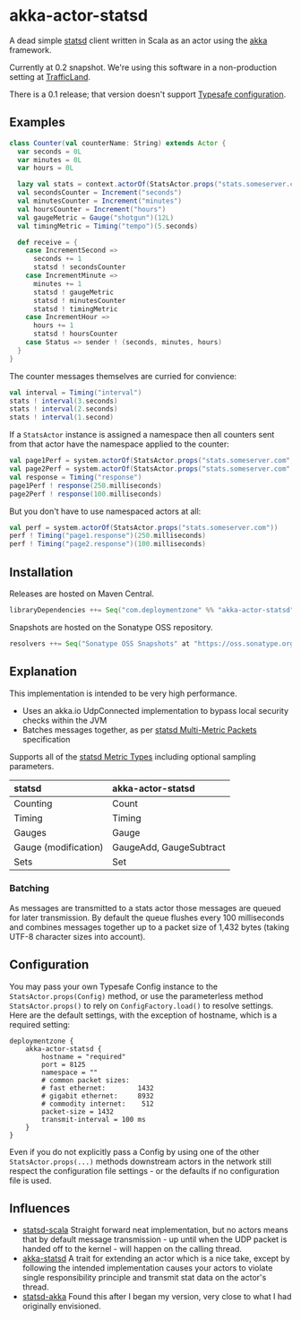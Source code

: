 # akka-actor-statsd

A dead simple [statsd] client written in Scala as an actor using the [akka] framework.

Currently at 0.2 snapshot. We're using this software in a non-production setting
at [TrafficLand](http://www.trafficland.com).

There is a 0.1 release; that version doesn't support [Typesafe configuration](https://github.com/typesafehub/config).

## Examples

```scala
class Counter(val counterName: String) extends Actor {
  var seconds = 0L
  var minutes = 0L
  var hours = 0L

  lazy val stats = context.actorOf(StatsActor.props("stats.someserver.com", s"prototype.$counterName"))
  val secondsCounter = Increment("seconds")
  val minutesCounter = Increment("minutes")
  val hoursCounter = Increment("hours")
  val gaugeMetric = Gauge("shotgun")(12L)
  val timingMetric = Timing("tempo")(5.seconds)

  def receive = {
    case IncrementSecond =>
      seconds += 1
      statsd ! secondsCounter
    case IncrementMinute =>
      minutes += 1
      statsd ! gaugeMetric
      statsd ! minutesCounter
      statsd ! timingMetric
    case IncrementHour =>
      hours += 1
      statsd ! hoursCounter
    case Status => sender ! (seconds, minutes, hours)
  }
}
```

The counter messages themselves are curried for convience:

```scala
val interval = Timing("interval")
stats ! interval(3.seconds)
stats ! interval(2.seconds)
stats ! interval(1.second)
```

If a `StatsActor` instance is assigned a namespace then all counters sent from that 
actor have the namespace applied to the counter:

```scala
val page1Perf = system.actorOf(StatsActor.props("stats.someserver.com", "page1"))
val page2Perf = system.actorOf(StatsActor.props("stats.someserver.com", "page2"))
val response = Timing("response")
page1Perf ! response(250.milliseconds)
page2Perf ! response(100.milliseconds)
```

But you don't have to use namespaced actors at all:

```scala
val perf = system.actorOf(StatsActor.props("stats.someserver.com"))
perf ! Timing("page1.response")(250.milliseconds)
perf ! Timing("page2.response")(100.milliseconds)
```

## Installation

Releases are hosted on Maven Central.

```scala
libraryDependencies ++= Seq("com.deploymentzone" %% "akka-actor-statsd" % "0.1")
```

Snapshots are hosted on the Sonatype OSS repository.

```scala
resolvers ++= Seq("Sonatype OSS Snapshots" at "https://oss.sonatype.org/content/repositories/snapshots")
```

## Explanation

This implementation is intended to be very high performance.

- Uses an akka.io UdpConnected implementation to bypass local security checks within the JVM
- Batches messages together, as per [statsd Multi-Metric Packets](https://github.com/etsy/statsd/blob/master/docs/metric_types.md#multi-metric-packets) specification

Supports all of the [statsd Metric Types](https://github.com/etsy/statsd/blob/master/docs/metric_types.md) including
optional sampling parameters.

| statsd               | akka-actor-statsd       |
|:---------------------|:------------------------|
| Counting             | Count                   |
| Timing               | Timing                  |
| Gauges               | Gauge                   |
| Gauge (modification) | GaugeAdd, GaugeSubtract |
| Sets                 | Set                     |

### Batching

As messages are transmitted to a stats actor those messages are queued for later 
transmission. By default the queue flushes every 100 milliseconds and combines messages
together up to a packet size of 1,432 bytes (taking UTF-8 character sizes into account).


## Configuration

You may pass your own Typesafe Config instance to the `StatsActor.props(Config)` method, or use the parameterless
method `StatsActor.props()` to rely on `ConfigFactory.load()` to resolve settings. Here are the default settings,
with the exception of hostname, which is a required setting:

```
deploymentzone {
    akka-actor-statsd {
        hostname = "required"
        port = 8125
        namespace = ""
        # common packet sizes:
        # fast ethernet:        1432
        # gigabit ethernet:     8932
        # commodity internet:    512
        packet-size = 1432
        transmit-interval = 100 ms
    }
}
```

Even if you do not explicitly pass a Config by using one of the other `StatsActor.props(...)` methods downstream actors
in the network still respect the configuration file settings - or the defaults if no configuration file is used.

## Influences

- [statsd-scala] Straight forward neat implementation, but no actors means that by 
    default message transmission - up until when the UDP packet is handed off to the kernel - will happen on the calling thread.
- [akka-statsd] A trait for extending an actor which is a nice take, except by
    following the intended implementation causes your actors to violate single responsibility principle and transmit stat data on the actor's thread.
- [statsd-akka] Found this after I began my version, very close to what I had 
    originally envisioned.

[statsd]: https://github.com/etsy/statsd
[akka]: http://akka.io
[OSS Sonatype]: https://oss.sonatype.org/index.html#welcome
[statsd-scala]: https://github.com/benhardy/statsd-scala
[akka-statsd]: https://github.com/themodernlife/akka-statsd
[statsd-akka]: https://github.com/archena/statsd-akka
